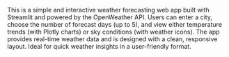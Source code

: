 This is a simple and interactive weather forecasting web app built with Streamlit and powered by the OpenWeather API. Users can enter a city, choose the number of forecast days (up to 5), and view either temperature trends (with Plotly charts) or sky conditions (with weather icons). The app provides real-time weather data and is designed with a clean, responsive layout. Ideal for quick weather insights in a user-friendly format.

